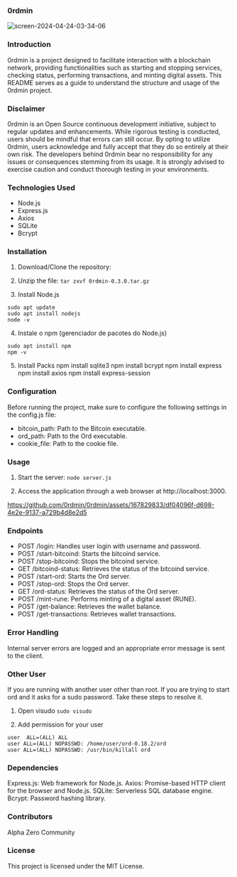 ### 0rdmin

![screen-2024-04-24-03-34-06](https://github.com/0rdmin/0rdmin/assets/167829833/47c19c3f-5a8b-4275-92a6-d7e38c30fef0)

### Introduction
0rdmin is a project designed to facilitate interaction with a blockchain network, providing functionalities such as starting and stopping services, checking status, performing transactions, and minting digital assets. This README serves as a guide to understand the structure and usage of the 0rdmin project.

### Disclaimer
0rdmin is an Open Source continuous development initiative, subject to regular updates and enhancements. While rigorous testing is conducted, users should be mindful that errors can still occur. By opting to utilize 0rdmin, users acknowledge and fully accept that they do so entirely at their own risk. The developers behind 0rdmin bear no responsibility for any issues or consequences stemming from its usage. It is strongly advised to exercise caution and conduct thorough testing in your environments.


### Technologies Used
- Node.js
- Express.js
- Axios
- SQLite
- Bcrypt


### Installation

1. Download/Clone the repository: 


2. Unzip the file:
`tar zxvf 0rdmin-0.3.0.tar.gz`


3. Install Node.js
```
sudo apt update
sudo apt install nodejs
node -v
```

4. Instale o npm (gerenciador de pacotes do Node.js)
```
sudo apt install npm
npm -v
```

5. Install Packs
npm install sqlite3
npm install bcrypt
npm install express
npm install axios
npm install express-session


### Configuration
Before running the project, make sure to configure the following settings in the config.js file:

- bitcoin_path: Path to the Bitcoin executable.
- ord_path: Path to the Ord executable.
- cookie_file: Path to the cookie file.


### Usage

1. Start the server:
`node server.js`

2. Access the application through a web browser at http://localhost:3000.

https://github.com/0rdmin/0rdmin/assets/167829833/df04096f-d698-4e2e-9137-a729b4d8e2d5

### Endpoints

- POST /login: Handles user login with username and password.
- POST /start-bitcoind: Starts the bitcoind service.
- POST /stop-bitcoind: Stops the bitcoind service.
- GET /bitcoind-status: Retrieves the status of the bitcoind service.
- POST /start-ord: Starts the Ord server.
- POST /stop-ord: Stops the Ord server.
- GET /ord-status: Retrieves the status of the Ord server.
- POST /mint-rune: Performs minting of a digital asset (RUNE).
- POST /get-balance: Retrieves the wallet balance.
- POST /get-transactions: Retrieves wallet transactions.


### Error Handling
Internal server errors are logged and an appropriate error message is sent to the client.


### Other User
If you are running with another user other than root.
If you are trying to start ord and it asks for a sudo password. Take these steps to resolve it.

1. Open visudo
`sudo visudo`

3. Add permission for your user
```
user  ALL=(ALL) ALL
user ALL=(ALL) NOPASSWD: /home/user/ord-0.18.2/ord
user ALL=(ALL) NOPASSWD: /usr/bin/killall ord
```


### Dependencies
Express.js: Web framework for Node.js.
Axios: Promise-based HTTP client for the browser and Node.js.
SQLite: Serverless SQL database engine.
Bcrypt: Password hashing library.


### Contributors
Alpha Zero Community


### License
This project is licensed under the MIT License.
